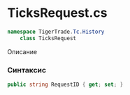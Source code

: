 
# TicksRequest.cs
```csharp
namespace TigerTrade.Tc.History  
    class TicksRequest
```

Описание

### Синтаксис
```csharp
public string RequestID { get; set; }
```
